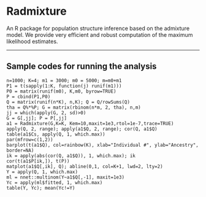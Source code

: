 # Radmixture

An R package for population structure inference based on the admixture model. We provide very efficient and robust computation
of the maximum likelihood estimates. 

-----
## Sample codes for running the analysis
```
n=1000; K=4; m1 = 3000; m0 = 5000; m=m0+m1
P1 = t(sapply(1:K, function(j) runif(m1)))
P0 = matrix(runif(m0), K,m0, byrow=TRUE)
P = cbind(P1,P0)
Q = matrix(runif(n*K), n,K); Q = Q/rowSums(Q)
tha = Q%*%P; G = matrix(rbinom(n*m, 2, tha), n,m)
jj = which(apply(G, 2, sd)>0)
G = G[,jj]; P = P[,jj]
a1 = Radmixture(G,K=K, Kem=10,maxit=1e3,rtol=1e-7,trace=TRUE)
apply(Q, 2, range); apply(a1$Q, 2, range); cor(Q, a1$Q)
table(a1$Cs, apply(Q, 1, which.max))
par(mfrow=c(1,2))
barplot(t(a1$Q), col=rainbow(K), xlab="Individual #", ylab="Ancestry", border=NA)
ik = apply(abs(cor(Q, a1$Q)), 1, which.max); ik
cor(t(a1$P[ik,]), t(P))
matplot(a1$Q[,ik], Q); abline(0,1, col=K+1, lwd=2, lty=2)
Y = apply(Q, 1, which.max)
ml = nnet::multinom(Y~a1$Q[,-1], maxit=1e3)
Yc = apply(ml$fitted, 1, which.max)
table(Y, Yc); mean(Yc!=Y)
```

